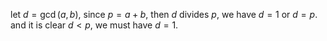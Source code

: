 let $d=\gcd(a,b)$, since $p=a+b$, then $d$ divides $p$, we have $d=1$ or $d=p$. and it is clear $d <p$, we must have $d=1$.